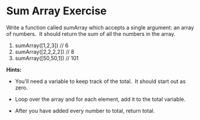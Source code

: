 # Sum Array Exercise

Write a function called sumArray which accepts a single argument: an array of numbers.  It should return the sum of all the numbers in the array.

1.  sumArray([1,2,3])  // 6
2.  sumArray([2,2,2,2])  // 8
3.  sumArray([50,50,1])  // 101

**Hints:**

-   You'll need a variable to keep track of the total.  It should start out as zero.

-   Loop over the array and for each element, add it to the total variable.

-   After you have added every number to total, return total.